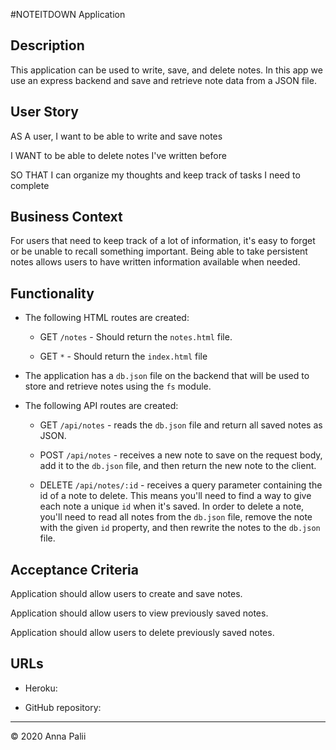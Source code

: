 #NOTEITDOWN Application

## Description

This application can be used to write, save, and delete notes. In this app we use an express backend and save and retrieve note data from a JSON file.

## User Story

AS A user, I want to be able to write and save notes

I WANT to be able to delete notes I've written before

SO THAT I can organize my thoughts and keep track of tasks I need to complete

## Business Context

For users that need to keep track of a lot of information, it's easy to forget or be unable to recall something important. Being able to take persistent notes allows users to have written information available when needed.

## Functionality 

* The following HTML routes are created:

  * GET `/notes` - Should return the `notes.html` file.

  * GET `*` - Should return the `index.html` file

* The application  has a `db.json` file on the backend that will be used to store and retrieve notes using the `fs` module.

* The following API routes are created:

  * GET `/api/notes` - reads the `db.json` file and return all saved notes as JSON.

  * POST `/api/notes` - receives a new note to save on the request body, add it to the `db.json` file, and then return the new note to the client.

  * DELETE `/api/notes/:id` - receives a query parameter containing the id of a note to delete. This means you'll need to find a way to give each note a unique `id` when it's saved. In order to delete a note, you'll need to read all notes from the `db.json` file, remove the note with the given `id` property, and then rewrite the notes to the `db.json` file.

## Acceptance Criteria

Application should allow users to create and save notes.

Application should allow users to view previously saved notes.

Application should allow users to delete previously saved notes.

## URLs

* Heroku: 

* GitHub repository:

- - -
© 2020 Anna Palii
